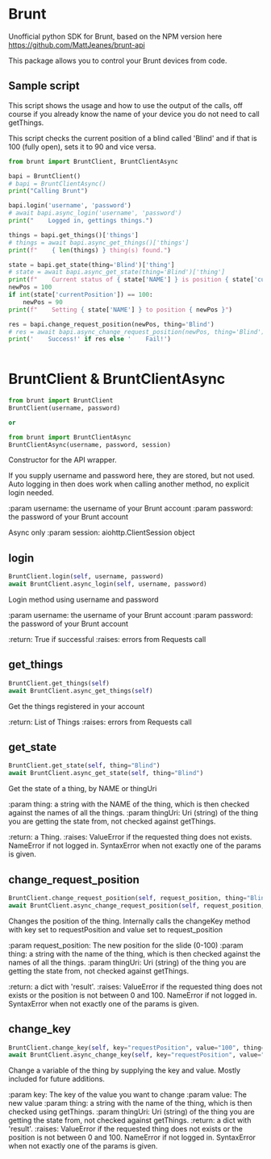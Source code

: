 # Brunt
Unofficial python SDK for Brunt, based on the NPM version here https://github.com/MattJeanes/brunt-api

This package allows you to control your Brunt devices from code.

## Sample script

This script shows the usage and how to use the output of the calls, off course if you already know the name of your device you do not need to call getThings.

This script checks the current position of a blind called 'Blind' and if that is 100 (fully open), sets it to 90 and vice versa.

```python
from brunt import BruntClient, BruntClientAsync

bapi = BruntClient() 
# bapi = BruntClientAsync()
print("Calling Brunt")

bapi.login('username', 'password')
# await bapi.async_login('username', 'password')
print("    Logged in, gettings things.")

things = bapi.get_things()['things']
# things = await bapi.async_get_things()['things']
print(f"    { len(things) } thing(s) found.")

state = bapi.get_state(thing='Blind')['thing']
# state = await bapi.async_get_state(thing='Blind')['thing']
print(f"    Current status of { state['NAME'] } is position { state['currentPosition'] }")
newPos = 100
if int(state['currentPosition']) == 100:
    newPos = 90
print(f"    Setting { state['NAME'] } to position { newPos }")

res = bapi.change_request_position(newPos, thing='Blind')
# res = await bapi.async_change_request_position(newPos, thing='Blind')
print('    Success!' if res else '    Fail!')
    
```
<h1 id="brunt.BruntClient">BruntClient & BruntClientAsync</h1>

```python
from brunt import BruntClient
BruntClient(username, password)

or 

from brunt import BruntClientAsync
BruntClientAsync(username, password, session)
```
Constructor for the API wrapper.

If you supply username and password here, they are stored, but not used.
Auto logging in then does work when calling another method, no explicit login needed.

:param username: the username of your Brunt account
:param password: the password of your Brunt account

Async only :param session: aiohttp.ClientSession object

<h2 id="brunt.BruntClient.login">login</h2>

```python
BruntClient.login(self, username, password)
await BruntClient.async_login(self, username, password)
```
Login method using username and password

:param username: the username of your Brunt account
:param password: the password of your Brunt account

:return: True if successful
:raises: errors from Requests call

<h2 id="brunt.brunt.BruntClient.getThings">get_things</h2>

```python
BruntClient.get_things(self)
await BruntClient.async_get_things(self)
```
Get the things registered in your account

:return: List of Things
:raises: errors from Requests call

<h2 id="brunt.brunt.BruntClient.getState">get_state</h2>

```python
BruntClient.get_state(self, thing="Blind")
await BruntClient.async_get_state(self, thing="Blind")
```
Get the state of a thing, by NAME or thingUri

:param thing: a string with the NAME of the thing, which is then checked against the names of all the things.
:param thingUri: Uri (string) of the thing you are getting the state from, not checked against getThings.

:return: a Thing.
:raises: ValueError if the requested thing does not exists. NameError if not logged in. SyntaxError when
    not exactly one of the params is given.

<h2 id="brunt.brunt.BruntClient.changeRequestPosition">change_request_position</h2>

```python
BruntClient.change_request_position(self, request_position, thing="Blind")
await BruntClient.async_change_request_position(self, request_position, thing="Blind")
```
Changes the position of the thing. Internally calls the changeKey method with key set to
requestPosition and value set to request_position

:param request_position: The new position for the slide (0-100)
:param thing: a string with the name of the thing, which is then checked against the names of all the things.
:param thingUri: Uri (string) of the thing you are getting the state from, not checked against getThings.

:return: a dict with 'result'.
:raises: ValueError if the requested thing does not exists or the position is not between 0 and 100.
    NameError if not logged in. SyntaxError when not exactly one of the params is given.

<h2 id="brunt.brunt.BruntClient.changeKey">change_key</h2>

```python
BruntClient.change_key(self, key="requestPosition", value="100", thing="Blind")
await BruntClient.async_change_key(self, key="requestPosition", value="100", thing="Blind")
```
Change a variable of the thing by supplying the key and value. Mostly included for future additions.

:param key: The key of the value you want to change
:param value: The new value
:param thing: a string with the name of the thing, which is then checked using getThings.
:param thingUri: Uri (string) of the thing you are getting the state from, not checked against getThings.
:return: a dict with 'result'.
:raises: ValueError if the requested thing does not exists or the position is not between 0 and 100. 
    NameError if not logged in. SyntaxError when not exactly one of the params is given. 
